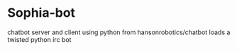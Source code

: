 # Sophia-bot
chatbot server and client using python from hansonrobotics/chatbot loads a twisted python irc bot
